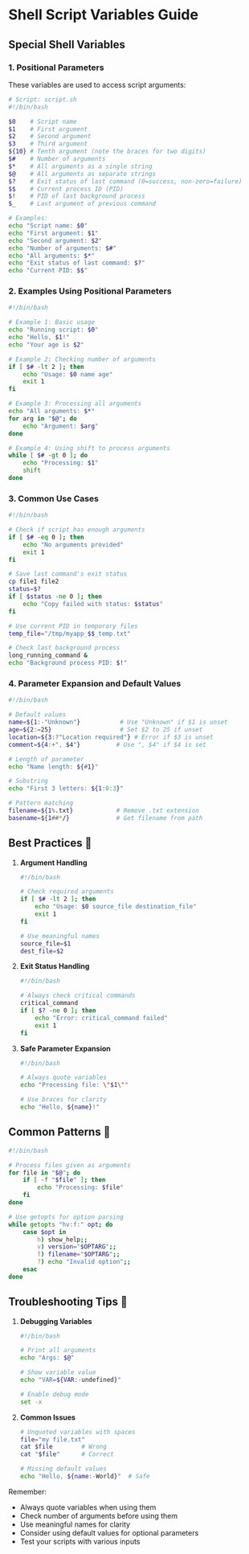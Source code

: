 # Shell Script Variables Guide

## Special Shell Variables

### 1. Positional Parameters

These variables are used to access script arguments:

```bash
# Script: script.sh
#!/bin/bash

$0    # Script name
$1    # First argument
$2    # Second argument
$3    # Third argument
${10} # Tenth argument (note the braces for two digits)
$#    # Number of arguments
$*    # All arguments as a single string
$@    # All arguments as separate strings
$?    # Exit status of last command (0=success, non-zero=failure)
$$    # Current process ID (PID)
$!    # PID of last background process
$_    # Last argument of previous command

# Examples:
echo "Script name: $0"
echo "First argument: $1"
echo "Second argument: $2"
echo "Number of arguments: $#"
echo "All arguments: $*"
echo "Exit status of last command: $?"
echo "Current PID: $$"
```

### 2. Examples Using Positional Parameters

```bash
#!/bin/bash

# Example 1: Basic usage
echo "Running script: $0"
echo "Hello, $1!"
echo "Your age is $2"

# Example 2: Checking number of arguments
if [ $# -lt 2 ]; then
    echo "Usage: $0 name age"
    exit 1
fi

# Example 3: Processing all arguments
echo "All arguments: $*"
for arg in "$@"; do
    echo "Argument: $arg"
done

# Example 4: Using shift to process arguments
while [ $# -gt 0 ]; do
    echo "Processing: $1"
    shift
done
```

### 3. Common Use Cases

```bash
#!/bin/bash

# Check if script has enough arguments
if [ $# -eq 0 ]; then
    echo "No arguments provided"
    exit 1
fi

# Save last command's exit status
cp file1 file2
status=$?
if [ $status -ne 0 ]; then
    echo "Copy failed with status: $status"
fi

# Use current PID in temporary files
temp_file="/tmp/myapp_$$_temp.txt"

# Check last background process
long_running_command &
echo "Background process PID: $!"
```

### 4. Parameter Expansion and Default Values

```bash
#!/bin/bash

# Default values
name=${1:-"Unknown"}           # Use "Unknown" if $1 is unset
age=${2:=25}                   # Set $2 to 25 if unset
location=${3:?"Location required"} # Error if $3 is unset
comment=${4:+", $4"}          # Use ", $4" if $4 is set

# Length of parameter
echo "Name length: ${#1}"

# Substring
echo "First 3 letters: ${1:0:3}"

# Pattern matching
filename=${1%.txt}            # Remove .txt extension
basename=${1##*/}             # Get filename from path
```

## Best Practices 🌟

1. **Argument Handling**

   ```bash
   #!/bin/bash

   # Check required arguments
   if [ $# -lt 2 ]; then
       echo "Usage: $0 source_file destination_file"
       exit 1
   fi

   # Use meaningful names
   source_file=$1
   dest_file=$2
   ```

2. **Exit Status Handling**

   ```bash
   #!/bin/bash

   # Always check critical commands
   critical_command
   if [ $? -ne 0 ]; then
       echo "Error: critical_command failed"
       exit 1
   fi
   ```

3. **Safe Parameter Expansion**

   ```bash
   #!/bin/bash

   # Always quote variables
   echo "Processing file: \"$1\""

   # Use braces for clarity
   echo "Hello, ${name}!"
   ```

## Common Patterns 📝

```bash
#!/bin/bash

# Process files given as arguments
for file in "$@"; do
    if [ -f "$file" ]; then
        echo "Processing: $file"
    fi
done

# Use getopts for option parsing
while getopts "hv:f:" opt; do
    case $opt in
        h) show_help;;
        v) version="$OPTARG";;
        f) filename="$OPTARG";;
        ?) echo "Invalid option";;
    esac
done
```

## Troubleshooting Tips 🔧

1. **Debugging Variables**

   ```bash
   #!/bin/bash

   # Print all arguments
   echo "Args: $@"

   # Show variable value
   echo "VAR=${VAR:-undefined}"

   # Enable debug mode
   set -x
   ```

2. **Common Issues**

   ```bash
   # Unquoted variables with spaces
   file="my file.txt"
   cat $file        # Wrong
   cat "$file"      # Correct

   # Missing default values
   echo "Hello, ${name:-World}"  # Safe
   ```

Remember:

- Always quote variables when using them
- Check number of arguments before using them
- Use meaningful names for clarity
- Consider using default values for optional parameters
- Test your scripts with various inputs
